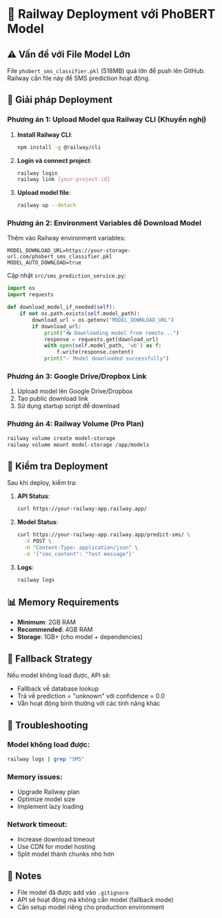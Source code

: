 # 🚂 Railway Deployment với PhoBERT Model

## ⚠️ Vấn đề với File Model Lớn

File `phobert_sms_classifier.pkl` (518MB) quá lớn để push lên GitHub. Railway cần file này để SMS prediction hoạt động.

## 🔧 Giải pháp Deployment

### Phương án 1: Upload Model qua Railway CLI (Khuyến nghị)

1. **Install Railway CLI**:
   ```bash
   npm install -g @railway/cli
   ```

2. **Login và connect project**:
   ```bash
   railway login
   railway link [your-project-id]
   ```

3. **Upload model file**:
   ```bash
   railway up --detach
   ```

### Phương án 2: Environment Variables để Download Model

Thêm vào Railway environment variables:

```env
MODEL_DOWNLOAD_URL=https://your-storage-url.com/phobert_sms_classifier.pkl
MODEL_AUTO_DOWNLOAD=true
```

Cập nhật `src/sms_prediction_service.py`:

```python
import os
import requests

def download_model_if_needed(self):
    if not os.path.exists(self.model_path):
        download_url = os.getenv("MODEL_DOWNLOAD_URL")
        if download_url:
            print("📥 Downloading model from remote...")
            response = requests.get(download_url)
            with open(self.model_path, 'wb') as f:
                f.write(response.content)
            print("✅ Model downloaded successfully")
```

### Phương án 3: Google Drive/Dropbox Link

1. Upload model lên Google Drive/Dropbox
2. Tạo public download link
3. Sử dụng startup script để download

### Phương án 4: Railway Volume (Pro Plan)

```bash
railway volume create model-storage
railway volume mount model-storage /app/models
```

## 🔄 Kiểm tra Deployment

Sau khi deploy, kiểm tra:

1. **API Status**:
   ```bash
   curl https://your-railway-app.railway.app/
   ```

2. **Model Status**:
   ```bash
   curl https://your-railway-app.railway.app/predict-sms/ \
     -X POST \
     -H "Content-Type: application/json" \
     -d '{"sms_content": "Test message"}'
   ```

3. **Logs**:
   ```bash
   railway logs
   ```

## 📊 Memory Requirements

- **Minimum**: 2GB RAM
- **Recommended**: 4GB RAM
- **Storage**: 1GB+ (cho model + dependencies)

## 🚨 Fallback Strategy

Nếu model không load được, API sẽ:
- Fallback về database lookup
- Trả về prediction = "unknown" với confidence = 0.0
- Vẫn hoạt động bình thường với các tính năng khác

## 🔧 Troubleshooting

### Model không load được:
```bash
railway logs | grep "SMS"
```

### Memory issues:
- Upgrade Railway plan
- Optimize model size
- Implement lazy loading

### Network timeout:
- Increase download timeout
- Use CDN for model hosting
- Split model thành chunks nhỏ hơn

## 📝 Notes

- File model đã được add vào `.gitignore`
- API sẽ hoạt động mà không cần model (fallback mode)
- Cần setup model riêng cho production environment
